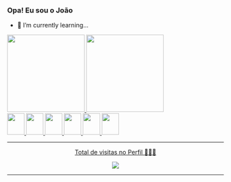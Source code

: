 ### Opa! Eu sou o João
- 🌱 I’m currently learning...

<span>
  <a href="https://github.com/jh0n16">
  <img height="180em" src="https://github-readme-stats.vercel.app/api?username=jh0n16&show_icons=true&theme=midnight-purple&include_all_commits=true&count_private=true"/>
  <img height="180em" src="https://github-readme-stats.vercel.app/api/top-langs/?username=jh0n16&layout=compact&langs_count=7&theme=midnight-purple&count_private=true"/>
</span>
<div>
  <img height="50" width="40" src="https://cdn.jsdelivr.net/gh/devicons/devicon/icons/cplusplus/cplusplus-line.svg"/>
  <img height="50" width="40" src="https://cdn.jsdelivr.net/gh/devicons/devicon/icons/html5/html5-plain-wordmark.svg"/>
  <img height="50" width="40" src="https://cdn.jsdelivr.net/gh/devicons/devicon/icons/css3/css3-plain-wordmark.svg"/>
  <img height="50" width="40" src="https://cdn.jsdelivr.net/gh/devicons/devicon/icons/javascript/javascript-plain.svg"/>
  <img height="50" width="40" src="https://cdn.jsdelivr.net/gh/devicons/devicon/icons/php/php-plain.svg"/>
  <img height="50" width="40" src="https://cdn.jsdelivr.net/gh/devicons/devicon/icons/python/python-original.svg"/>
</div>
<hr>
  <p align="center"> Total de visitas no Perfil 🕵🏽‍♀️</p>
  <p align="center">   <img alingn="center" src="https://profile-counter.glitch.me/jh0n16/count.svg" /></p>
  
<hr>
